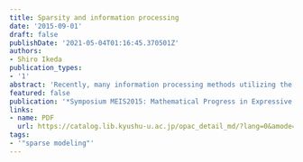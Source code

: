 ```yaml
---
title: Sparsity and information processing
date: '2015-09-01'
draft: false
publishDate: '2021-05-04T01:16:45.370501Z'
authors:
- Shiro Ikeda
publication_types:
- '1'
abstract: 'Recently, many information processing methods utilizing the sparsity of the information source is studies. We have reported some results on this line of research. Here we pick up two results from our own works. One is an image reconstruction method for radio interferometry and the other is a motor command computation method for a two-joint arm.'
featured: false
publication: '*Symposium MEIS2015: Mathematical Progress in Expressive Image Synthesis*'
links:
- name: PDF
  url: https://catalog.lib.kyushu-u.ac.jp/opac_detail_md/?lang=0&amode=MD100000&bibid=1546876
tags:
- '"sparse modeling"'
---
```

